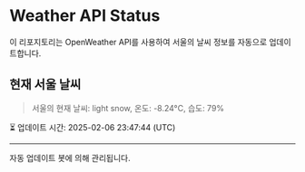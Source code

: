 
# Weather API Status

이 리포지토리는 OpenWeather API를 사용하여 서울의 날씨 정보를 자동으로 업데이트합니다.

## 현재 서울 날씨
> 서울의 현재 날씨: light snow, 온도: -8.24°C, 습도: 79%

⏳ 업데이트 시간: 2025-02-06 23:47:44 (UTC)

---
자동 업데이트 봇에 의해 관리됩니다.

